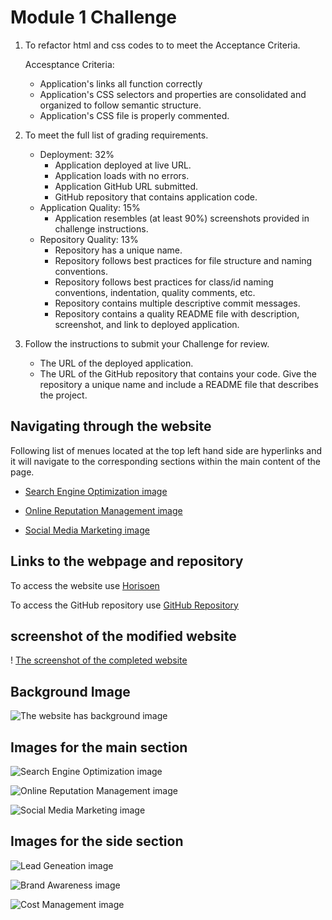 # Module 1 Challenge

1. To refactor html and css codes to to meet the Acceptance Criteria.

    Accesptance Criteria:
    - Application's links all function correctly
    - Application's CSS selectors and properties are consolidated and organized to follow semantic structure.
    - Application's CSS file is properly commented.
2. To meet the full list of grading requirements.

    - Deployment: 32%
      - Application deployed at live URL.
      - Application loads with no errors.
      - Application GitHub URL submitted.
      - GitHub repository that contains application code.
    - Application Quality: 15%
      - Application resembles (at least 90%) screenshots provided in challenge instructions.
    - Repository Quality: 13%
      - Repository has a unique name.
      - Repository follows best practices for file structure and naming conventions.
      - Repository follows best practices for class/id naming conventions, indentation, quality comments, etc.
      - Repository contains multiple descriptive commit messages.
      - Repository contains a quality README file with description, screenshot, and link to deployed application.
3. Follow the instructions to submit your Challenge for review.
    - The URL of the deployed application.
    - The URL of the GitHub repository that contains your code. Give the repository a unique name and include a README file that describes the project.

## Navigating through the website

Following list of menues located at the top left hand side are hyperlinks and it will navigate to the corresponding sections within the main content of the page.

- [Search Engine Optimization image](https://haruka08.github.io/first-day-repo/#search-engine-optimization)

- [Online Reputation Management image](https://haruka08.github.io/first-day-repo/#online-reputation-management)

- [Social Media Marketing image](https://haruka08.github.io/first-day-repo/#social-media-marketing)


## Links to the webpage and repository

To access the website use [Horisoen](https://haruka08.github.io/first-day-repo/)

To access the GitHub repository use [GitHub Repository](https://github.com/Haruka08/first-day-repo.git)

## screenshot of the modified website

! [The screenshot of the completed website](https://github.com/Haruka08/first-day-repo/images/screenshot1.jpg.git)

## Background Image

![The website has background image](https://github.com/Haruka08/first-day-repo/images/digital-marketing-meeting.jpg.git)


## Images for the main section

![Search Engine Optimization image](https://github.com/Haruka08/first-day-repo/images/search-engine-optimization.jpg.git)

![Online Reputation Management image](https://github.com/Haruka08/first-day-repo/images/online-reputation-management.jpg.git)

![Social Media Marketing image](https://github.com/Haruka08/first-day-repo/images/social-media-marketing.jpg.git)

## Images for the side section

![Lead Geneation image](https://github.com/Haruka08/first-day-repo/images/lead-generation.png.git)

![Brand Awareness image](https://github.com/Haruka08/first-day-repo/images/brand-awareness.png.git)

![Cost Management image](https://github.com/Haruka08/first-day-repo/images/cost-management.pnggit)
